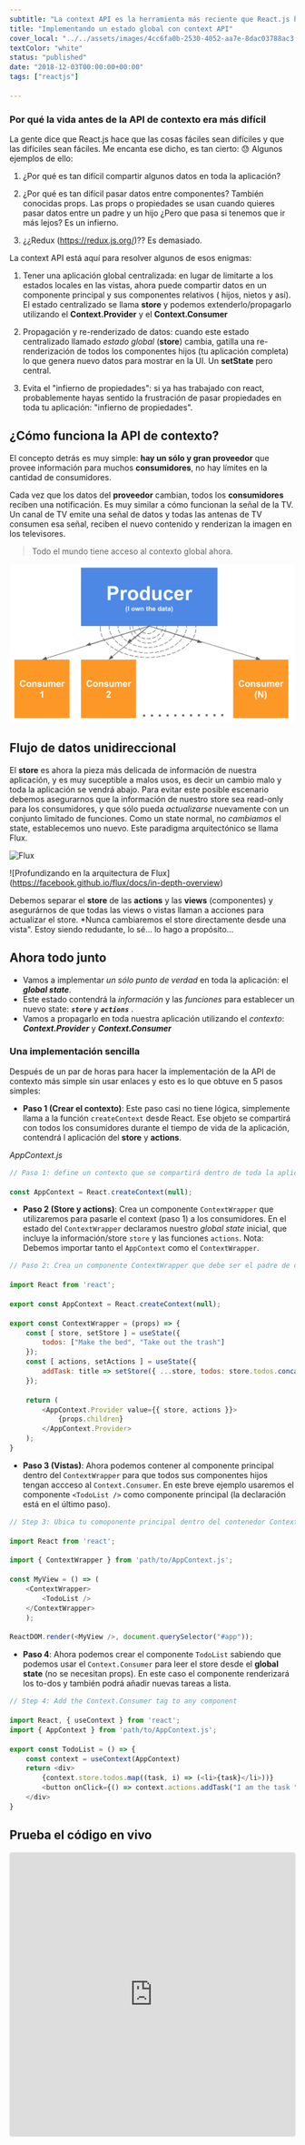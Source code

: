 ```yaml
---
subtitle: "La context API es la herramienta más reciente que React.js ha puesto a disposición para manejar el flujo de datos de su aplicación. Es el compañero perfecto para construir aplicaciones pequeñas sin necesidad de usar necesidad de Flux o Redux"
title: "Implementando un estado global con context API"
cover_local: "../../assets/images/4cc6fa0b-2530-4052-aa7e-8dac03788ac3.png"
textColor: "white"
status: "published"
date: "2018-12-03T00:00:00+00:00"
tags: ["reactjs"]

---
```


### Por qué la vida antes de la API de contexto era más difícil

La gente dice que React.js hace que las cosas fáciles sean difíciles y que las difíciles sean fáciles. Me encanta ese dicho, es tan cierto: :sweat: Algunos ejemplos de ello:

1. ¿Por qué es tan difícil compartir algunos datos en toda la aplicación?

2. ¿Por qué es tan difícil pasar datos entre componentes? También conocidas props. Las props o propiedades se usan cuando quieres pasar datos entre un padre y un hijo ¿Pero que pasa si tenemos que ir más lejos? Es un infierno.

3. ¿¿Redux (https://redux.js.org/)?? Es demasiado.

La context API está aquí para resolver algunos de esos enigmas:

1.  Tener una aplicación global centralizada: en lugar de limitarte a los estados locales en las vistas, ahora puede compartir datos en un componente principal y sus componentes relativos ( hijos, nietos y así). El estado centralizado se llama **store** y podemos extenderlo/propagarlo utilizando el **Context.Provider** y el **Context.Consumer**

2. Propagación y re-renderizado de datos: cuando este estado centralizado llamado *estado global* (**store**) cambia, gatilla una re-renderización de todos los componentes hijos (tu aplicación completa) lo que genera nuevo datos para mostrar en la UI. Un **setState** pero central.

3. Evita el "infierno de propiedades": si ya has trabajado con react, probablemente hayas sentido la frustración de pasar propiedades en toda tu aplicación: "infierno de propiedades".

## ¿Cómo funciona la API de contexto?

El concepto detrás es muy simple: **hay un sólo y gran proveedor** que provee información para muchos **consumidores**, no hay límites en la cantidad de consumidores.

Cada vez que los datos del **proveedor** cambian, todos los **consumidores** reciben una notificación. Es muy similar a cómo funcionan la señal de la TV. Un canal de TV emite una señal de datos y todas las antenas de TV consumen esa señal, reciben el nuevo contenido y renderizan la imagen en los televisores.

> Todo el mundo tiene acceso al contexto global ahora.

![Explicación Context API](../../assets/images/72fe5361-5b2a-460f-8c2a-2d376616abf6.png)

## Flujo de datos unidireccional

El **store** es ahora la pieza más delicada de información de nuestra aplicación, y es muy suceptible a malos usos, es decir un cambio malo y toda la aplicación se vendrá abajo. Para evitar este posible escenario debemos asegurarnos que la información de nuestro store sea read-only para los consumidores, y que sólo pueda *actualizarse* nuevamente con un conjunto limitado de funciones. Como un state normal, no *cambiamos* el state, establecemos uno nuevo. Este paradigma arquitectónico se llama Flux.

![Flux](https://facebook.github.io/flux/img/overview/flux-simple-f8-diagram-1300w.png)

![Profundizando en la arquitectura de Flux]
(https://facebook.github.io/flux/docs/in-depth-overview)

Debemos separar el **store** de las **actions** y las **views** (componentes) y asegurárnos de que todas las views o vistas llaman a acciones para actualizar el store. *Nunca cambiaremos el store directamente desde una vista".  Estoy siendo redudante, lo sé... lo hago a propósito...


## Ahora todo junto

+ Vamos a implementar *un sólo punto de verdad* en toda la aplicación: el ***global state***.
+ Este estado contendrá la *información* y las *funciones* para establecer un nuevo state: ***```store```*** y ***```actions```*** .
+ Vamos a propagarlo en toda nuestra aplicación utilizando el *contexto*: ***Context.Provider*** y ***Context.Consumer***


### Una implementación sencilla 

Después de un par de horas para hacer la implementación de la API de contexto más simple sin usar enlaces y esto es lo que obtuve en 5 pasos simples:

- **Paso 1 (Crear el contexto)**: Este paso casi no tiene lógica, simplemente llama a la función `createContext` desde React. Ese objeto se compartirá con todos los consumidores durante el tiempo de vida de la aplicación, contendrá l aplicación del **store** y **actions**.

*AppContext.js*

```js
// Paso 1: define un contexto que se compartirá dentro de toda la aplicación.

const AppContext = React.createContext(null);

```

- **Paso 2 (Store y actions)**: Crea un componente `ContextWrapper` que utilizaremos para pasarle el context (paso 1) a los consumidores. En el estado del `ContextWrapper` declaramos nuestro *global state* inicial, que incluye la información/store ```store``` y las funciones ```actions```. 
Nota: Debemos importar tanto el ```AppContext``` como el ```ContextWrapper```.

```js
// Paso 2: Crea un componente ContextWrapper que debe ser el padre de cada consumidor.

import React from 'react';

export const AppContext = React.createContext(null);

export const ContextWrapper = (props) => {
	const [ store, setStore ] = useState({
		todos: ["Make the bed", "Take out the trash"]
	});
	const [ actions, setActions ] = useState({
		addTask: title => setStore({ ...store, todos: store.todos.concat(title) })
	});
	
	return (
		<AppContext.Provider value={{ store, actions }}>
			{props.children}
		</AppContext.Provider>
	);
}
```

- **Paso 3 (Vistas)**: Ahora podemos contener al componente principal dentro del `ContextWrapper` para que todos sus componentes hijos tengan accceso al `Context.Consumer`. En este breve ejemplo usaremos el componente `<TodoList />` como componente principal (la declaración está en el último paso).

```js
// Step 3: Ubica tu comoponente principal dentro del contenedor ContextWrapper,

import React from 'react';

import { ContextWrapper } from 'path/to/AppContext.js';

const MyView = () => (
	<ContextWrapper>
		<TodoList />
	</ContextWrapper>
	);

ReactDOM.render(<MyView />, document.querySelector("#app"));

```
- **Paso 4**: Ahora podemos crear el componente ```TodoList``` sabiendo que podemos usar el ```Context.Consumer``` para leer el store desde el **global state** (no se necesitan props). En este caso el componente renderizará los to-dos y también podrá añadir nuevas tareas a lista.

```js
// Step 4: Add the Context.Consumer tag to any component

import React, { useContext } from 'react';
import { AppContext } from 'path/to/AppContext.js';

export const TodoList = () => {
	const context = useContext(AppContext)
	return <div>
		{context.store.todos.map((task, i) => (<li>{task}</li>))}
		<button onClick={() => context.actions.addTask("I am the task " + context.todos.length)}> + add </button>
	</div>
}
```


## Prueba el código en vivo

<iframe src="https://codesandbox.io/embed/w75wq6v01k?fontsize=14&hidenavigation=1&theme=dark" style="width:100%; height:500px; border:0; border-radius: 4px; overflow:hidden;" sandbox="allow-modals allow-forms allow-popups allow-scripts allow-same-origin"></iframe>
